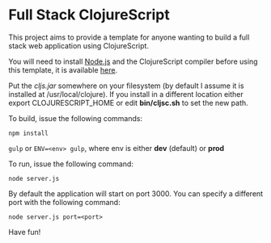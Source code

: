 Full Stack ClojureScript 
========================

This project aims to provide a template for anyone wanting to build a full stack web application using ClojureScript.

You will need to install [Node.js](http://nodejs.org) and the ClojureScript compiler before using this template, it is available [here](https://github.com/clojure/clojurescript).

Put the *cljs.jar* somewhere on your filesystem (by default I assume it is installed at /usr/local/clojure). If you install in a different location either export CLOJURESCRIPT_HOME or edit **bin/cljsc.sh** to set the new path.

To build, issue the following commands:
  
  `npm install`
  
  `gulp` or `ENV=<env> gulp`, where env is either **dev** (default) or **prod**
  
To run, issue the following command:

  `node server.js`
  
By default the application will start on port 3000. You can specify a different port with the following command:

  `node server.js port=<port>`

Have fun!
